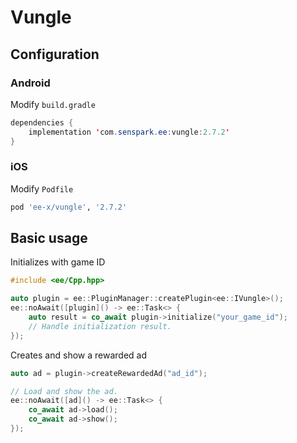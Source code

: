 # Vungle
## Configuration
### Android
Modify `build.gradle`
```java
dependencies {
    implementation 'com.senspark.ee:vungle:2.7.2'
}
```

### iOS
Modify `Podfile`
```ruby
pod 'ee-x/vungle', '2.7.2'
```

## Basic usage
Initializes with game ID
```cpp
#include <ee/Cpp.hpp>

auto plugin = ee::PluginManager::createPlugin<ee::IVungle>();
ee::noAwait([plugin]() -> ee::Task<> {
    auto result = co_await plugin->initialize("your_game_id");
    // Handle initialization result.
});
```

Creates and show a rewarded ad
```cpp
auto ad = plugin->createRewardedAd("ad_id");

// Load and show the ad.
ee::noAwait([ad]() -> ee::Task<> {
    co_await ad->load();
    co_await ad->show();
});
```
